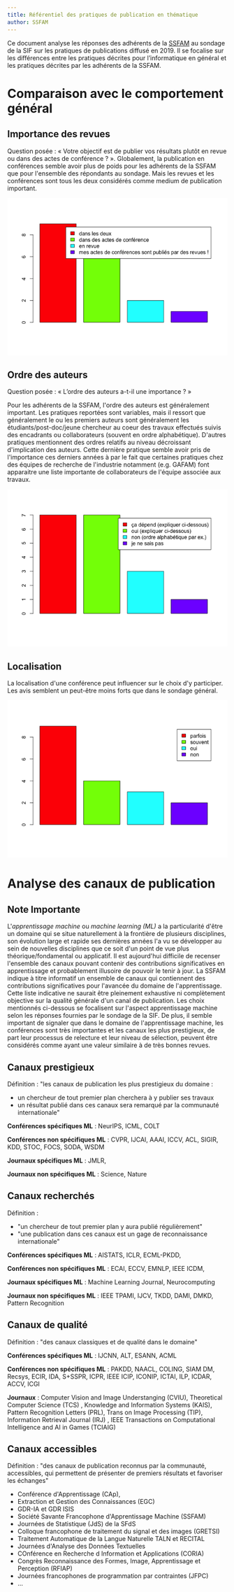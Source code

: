 ```yaml
---
title: Référentiel des pratiques de publication en thématique
author: SSFAM
---
```


Ce document analyse les réponses des adhérents de la [SSFAM](http://ssfam.org) au sondage de la SIF sur les pratiques de publications diffusé en 2019. Il se focalise sur les différences entre les pratiques décrites pour l’informatique en général et les pratiques décrites par les adhérents de la SSFAM.

# Comparaison avec le comportement général

##	Importance des revues

Question posée : « Votre objectif est de publier vos résultats plutôt en revue ou dans des actes de conférence ? ».
Globalement, la publication en conférences semble avoir plus de poids pour les adhérents de la SSFAM que pour l'ensemble des répondants au sondage. Mais les revues et les conférences sont tous les deux considérés comme medium de publication important.

![](figure-gfm/ssfam/revuevsconf-1.png)

## Ordre des auteurs

Question posée : « L’ordre des auteurs a-t-il une importance ? »

Pour les adhérents de la SSFAM, l'ordre des auteurs est généralement important. Les pratiques reportées sont variables, mais il ressort que généralement le ou les premiers auteurs sont généralement les étudiants/post-doc/jeune chercheur au coeur des travaux effectués suivis des encadrants ou collaborateurs (souvent en ordre alphabétique). D'autres pratiques mentionnent des ordres relatifs au niveau décroissant d'implication des auteurs. Cette dernière pratique semble avoir pris de l'importance ces derniers années à par le fait que certaines pratiques chez des équipes de recherche de l'industrie notamment (e.g. GAFAM) font apparaitre une liste importante de collaborateurs de l'équipe associée aux travaux.

![](figure-gfm/ssfam/ordreauteurs-1.png)

## Localisation

La localisation d'une conférence peut influencer sur le choix d'y participer. Les avis semblent un peut-être moins forts que dans le sondage général.

![](figure-gfm/ssfam/influencelocalisation-1.png)

# Analyse des canaux de publication

## Note Importante

L'*apprentissage machine* ou *machine learning (ML)* a la particularité d'être un domaine qui se
situe naturellement à la frontière de plusieurs disciplines, son
évolution large et rapide ses dernières années l'a vu se développer au
sein de nouvelles disciplines que ce soit d'un point de vue plus
théorique/fondamental ou applicatif. Il est aujourd'hui difficile de
recenser l'ensemble des canaux pouvant contenir des contributions
significatives en apprentissage et probablement illusoire de pouvoir
le tenir à jour. La SSFAM indique à titre informatif un ensemble de
canaux qui contiennent des contributions significatives pour l'avancée
du domaine de l'apprentissage. Cette liste indicative ne saurait être
pleinement exhaustive ni complètement objective sur la qualité
générale d'un canal de publication. Les choix mentionnés ci-dessous se
focalisent sur l'aspect apprentissage machine selon les réponses fournies par
le sondage de la SIF. 
De plus, il semble important de signaler que dans le domaine de l'apprentissage machine, les conférences sont très importantes et les canaux les plus prestigieux, de part leur processus de relecture et leur niveau de sélection, peuvent être considérés comme ayant une valeur similaire à de très bonnes revues.

## Canaux prestigieux

Définition : "les canaux de publication les plus prestigieux du domaine :

- un chercheur de tout premier plan cherchera à y publier ses travaux
- un résultat publié dans ces canaux sera remarqué par la communauté internationale"

**Conférences spécifiques ML** : NeurIPS, ICML, COLT

**Conférences non spécifiques ML** : CVPR, IJCAI, AAAI, ICCV, ACL, SIGIR, KDD, STOC, FOCS, SODA, WSDM

**Journaux spécifiques ML** : JMLR,

**Journaux non spécifiques ML** : Science, Nature

## Canaux recherchés

Définition :

- "un chercheur de tout premier plan y aura publié régulièrement"
- "une publication dans ces canaux est un gage de reconnaissance internationale"

**Conférences spécifiques ML** : AISTATS, ICLR, ECML-PKDD, 

**Conférences non spécifiques ML** : ECAI, ECCV, EMNLP, IEEE ICDM, 

**Journaux spécifiques ML** : Machine Learning Journal, Neurocomputing

**Journaux non spécifiques ML** : IEEE TPAMI, IJCV,  TKDD,  DAMI,  DMKD, Pattern Recognition

## Canaux de qualité

Définition : "des canaux classiques et de qualité dans le domaine"

**Conférences spécifiques ML** : IJCNN, ALT, ESANN, ACML 

**Conférences non spécifiques ML** : PAKDD, NAACL, COLING, SIAM DM, Recsys, ECIR, IDA, S+SSPR, ICPR, IEEE ICIP, ICONIP, ICTAI, ILP, ICDAR, ACCV, ICGI

**Journaux** : Computer Vision and Image Understanging (CVIU), Theoretical Computer Science (TCS) , Knowledge and Information Systems (KAIS), Pattern Recognition Letters (PRL), Trans on Image Processing (TIP), Information Retrieval Journal (IRJ) , IEEE Transactions on Computational Intelligence and AI in Games (TCIAIG)

## Canaux accessibles

Définition : "des canaux de publication reconnus par la communauté,
accessibles, qui permettent de présenter de premiers résultats
et favoriser les échanges"

- Conférence d'Apprentissage (CAp),
- Extraction et Gestion des Connaissances (EGC)
- GDR-IA et GDR ISIS
- Société Savante Francophone d'Apprentissage Machine (SSFAM)
- Journées de Statistique (JdS) de la SFdS
- Colloque francophone de traitement du signal et des images (GRETSI)
- Traitement Automatique de la Langue Naturelle TALN et RECITAL
- Journées d'Analyse des Données Textuelles
- COnférence en Recherche d Information et Applications (CORIA)
- Congrès Reconnaissance des Formes, Image, Apprentissage et Perception (RFIAP)
- Journées francophones de programmation par contraintes (JFPC)
- ...